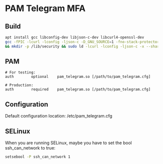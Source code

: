 # PAM Telegram MFA

## Build
```bash
apt install gcc libconfig-dev libjson-c-dev libcurl4-openssl-dev
gcc -fPIC -lcurl -lconfig -ljson-c -D_GNU_SOURCE=1 -fno-stack-protector -c pam_telegram.c -o pam_telegram.o \
&& mkdir -p /lib/security && sudo ld -lcurl -lconfig -ljson-c -x --shared -o /lib/security/pam_telegram.so pam_telegram.o
```

## PAM
```
# For testing:
auth        optional    pam_telegram.so [/path/to/pam_telegram.cfg]

# Production:
auth        required    pam_telegram.so [/path/to/pam_telegram.cfg]
```

## Configuration
Default configuration location: /etc/pam_telegram.cfg

## SELinux
When you are running SELinux, maybe you have to set the bool ssh_can_network to true:
```bash
setsebool -P ssh_can_network 1
```
